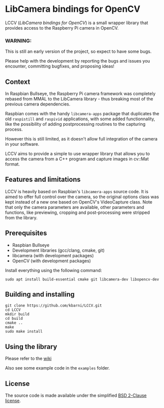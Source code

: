 LibCamera bindings for OpenCV
=============================

LCCV (*LibCamera bindings for OpenCV*) is a small wrapper library that provides access to the Raspberry Pi camera in OpenCV.

### WARNING: 

This is still an early version of the project, so expect to have some bugs.

Please help with the development by reporting the bugs and issues you encounter, committing bugfixes, and proposing ideas!

Context
-------

In Raspbian Bullseye, the Raspberry Pi camera framework was completely rebased from MMAL to the LibCamera library - thus breaking most of the previous camera dependencies.

Raspbian comes with the handy `libcamera-apps` package that duplicates the old `raspistill` and `raspivid` applications, with some added functionnality, like the possibility of adding postprocessing routines to the capturing process.

However this is still limited, as it doesn't allow full integration of the camera in your software.

LCCV aims to provide a simple to use wrapper library that allows you to access the camera from a C++ program and capture images in cv::Mat format.

Features and limitations
------------------------

LCCV is heavily based on Raspbian's `libcamera-apps` source code. It is aimed to offer full control over the camera, so the original options class was kept instead of a new one based on OpenCV's VideoCapture class. Note that only the camera parameters are available, other parameters and functions, like previewing, cropping and post-processing were stripped from the library.

Prerequisites
-------------

- Raspbian Bullseye
- Development libraries (gcc/clang, cmake, git)
- libcamera (with development packages)
- OpenCV (with development packages)

Install everything using the following command:

    sudo apt install build-essential cmake git libcamera-dev libopencv-dev

Building and installing
-----------------------

    git clone https://github.com/kbarni/LCCV.git
    cd LCCV
    mkdir build
    cd build
    cmake ..
    make
    sudo make install

Using the library
-----------------

Please refer to the [wiki](https://github.com/kbarni/LCCV/wiki)

Also see some example code in the `examples` folder.

License
-------

The source code is made available under the simplified [BSD 2-Clause license](https://spdx.org/licenses/BSD-2-Clause.html).
